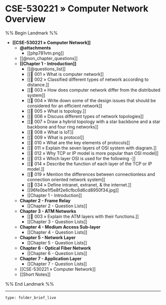 # CSE-530221 » Computer Network Overview
%% Begin Landmark %%
- **[[CSE-530221 » Computer Network]]**
	- **@attachments**
		- [[php781vtn.png]]
	- [[@non_chapter_questions]]
	- **[[Chapter 1 - Introduction]]**
		- [[@questions_list]]
		- [[📘 001 » What is computer network]]
		- [[📘 002 » Classified different types of network according to distance.]]
		- [[📘 003 » How does computer network differ from the distributed system]]
		- [[📘 004 » Write down some of the design issues that should be considered for an efficient network]]
		- [[📘 005 » What is topology.]]
		- [[📘 006 » Discuss different types of network topologies]]
		- [[📘 007 » Draw a hybrid topology with a star backbone and a star backbone and four ring networks]]
		- [[📘 008 » What is IoT]]
		- [[📘 009 » What is protocol]]
		- [[📘 010 » What are the key elements of protocols]]
		- [[📘 011 » Explain the seven layers of OSI system with diagram.]]
		- [[📘 012 » Why TCP or IP model is more popular than OSI model]]
		- [[📘 013 » Which layer OSI is used for the following -]]
		- [[📘 014 » Describe the function of each layer of the TCP or IP model.]]
		- [[📘 019 » Mention the differences between connectionless and connection oriented network system]]
		- [[📘 034 » Define intranet, extranet, & the internet.]]
		- [[96fe0be1f5e8f2e6cfbc6d6cd8950f34.jpg]]
		- [[Chapter 1 - Introduction]]
	- **Chapter 2 - Frame Relay**
		- [[Chapter 2 - Question Lists]]
	- **Chapter 3 - ATM Networks**
		- [[📘 003 » Explain the ATM layers with their functions.]]
		- [[Chapter 3 - Question Lists]]
	- **Chapter 4 - Medium Access Sub-layer**
		- [[Chapter 4 - Question Lists]]
	- **Chapter 5 - Network Layer**
		- [[Chapter 5 - Question Lists]]
	- **Chapter 6 - Optical Fiber Network**
		- [[Chapter 6 - Question Lists]]
	- **Chapter 7 - Application Layer**
		- [[Chapter 7 - Question Lists]]
	- [[CSE-530221 » Computer Network]]
	- [[Short Notes]]

%% End Landmark %%

---
 
```ccard
type: folder_brief_live
```
 
